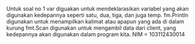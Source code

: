 Untuk soal no 1
var diguakan untuk mendeklarasikan variabel yang akan digunakan kedepannya seperti satu, dua, tiga, dan juga temp.
fm.Println digunakan untuk menampilkan kalimat atau apapun yang ada di dalam kurung
fmt.Scan digunakan untuk mengambil data dari client, yang kedepannya akan digunakan dalam program kita.
NIM = 103112430014

